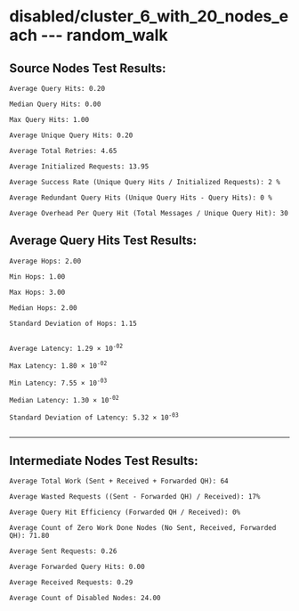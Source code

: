 # disabled/cluster_6_with_20_nodes_each --- random_walk
## Source Nodes Test Results:
	Average Query Hits: 0.20

	Median Query Hits: 0.00

	Max Query Hits: 1.00

	Average Unique Query Hits: 0.20

	Average Total Retries: 4.65

	Average Initialized Requests: 13.95

	Average Success Rate (Unique Query Hits / Initialized Requests): 2 %

	Average Redundant Query Hits (Unique Query Hits - Query Hits): 0 %

	Average Overhead Per Query Hit (Total Messages / Unique Query Hit): 30



## Average Query Hits Test Results:
<pre><code>Average Hops: 2.00

Min Hops: 1.00

Max Hops: 3.00

Median Hops: 2.00

Standard Deviation of Hops: 1.15


Average Latency: 1.29 × 10<sup>-02</sup>

Max Latency: 1.80 × 10<sup>-02</sup>

Min Latency: 7.55 × 10<sup>-03</sup>

Median Latency: 1.30 × 10<sup>-02</sup>

Standard Deviation of Latency: 5.32 × 10<sup>-03</sup>

</code></pre>

---------------------------------------------
## Intermediate Nodes Test Results:

	Average Total Work (Sent + Received + Forwarded QH): 64

	Average Wasted Requests ((Sent - Forwarded QH) / Received): 17%

	Average Query Hit Efficiency (Forwarded QH / Received): 0%

	Average Count of Zero Work Done Nodes (No Sent, Received, Forwarded QH): 71.80

	Average Sent Requests: 0.26

	Average Forwarded Query Hits: 0.00

	Average Received Requests: 0.29

	Average Count of Disabled Nodes: 24.00

